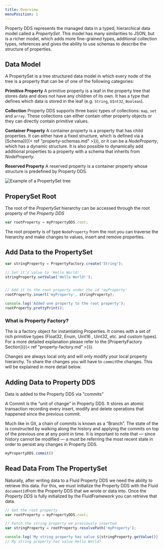 ```yaml
---
title: Overview
menuPosition: 1
---
```


Property DDS represents the managed data in a typed, hierarchical data model called a *PropertySet*. This model has many
similarities to JSON, but is a richer model, which adds more fine-grained types, additional collection types,
references and gives the ability to use schemas to describe the structure of properties.

## Data Model

A PropertySet is a tree structured data model in which every node of the tree is a property that can be of one of the
following categories:

**Primitive Property**
  A primitive property is a leaf in the property tree that stores data and does not have any children of its own.
  It has a type that defines which data is stored in the leaf (e.g. ``String``, ``UInt32``, ``Boolean``).

**Collection**
  Property DDS supports three basic types of collections: ``map``, ``set`` and ``array``. These collections can either contain
  other property objects or they can directly contain primitive values.

**Container Property**
  A container property is a property that has child properties. It can either have a fixed structure, which is defined
  via a [Schema]({{< ref "property-schemas.md" >}}), or it can be a *NodeProperty*, which has a dynamic structure. It is also possible to
  dynamically add additional properties to a property with a schema that inherits from *NodeProperty*.

**Reserved Property**
  A reserved property is a container property whose structure is predefined by Property DDS.

![Example of a PropertySet tree](/images/property_example_data_model.png)


## ProperySet Root

The root of the *PropertySet* hierarchy can be accessed through the root property of the *Property DDS*

```javascript
var rootProperty = myPropertyDDS.root;
```

The root property is of type `NodeProperty` from the root you can traverse the hierarchy and make changes to values,
insert and remove properties.

## Add Data to the PropertySet

```javascript
var stringProperty = PropertyFactory.create('String');

// Set it’s value to 'Hello World!'
stringProperty.setValue('Hello World!');


// Add it to the root property under the id 'myProperty'
rootProperty.insert('myProperty', stringProperty);

console.log('Added one property to the root property');
rootProperty.prettyPrint();
```

### What is Property Factory?

The is a factory object for instantiating Properties. It comes with a set of rich primitive types (Float32, Enum, Uint16
, Uint32, etc. and custom types). For a more detailed explanation please refer to the
[PropertyFactory Section]({{< ref "property-factory.md" >}}).

Changes are always local only and will only modify your local property hierarchy. To share the changes you will have to
`commit`the changes. This will be explained in more detail below.

## Adding Data to Property DDS

Data is added to the Property DDS via "commits"

A Commit is the “unit of change” in Property DDS. It stores an atomic transaction recording every insert, modify and
delete operations that happened since the previous commit.

Much like in Git, a chain of commits is known as a “Branch”. The state of the is constructed by walking along the history and applying the commits on top of the previous one at any point in time. It is important to note that — since history cannot be modified — a must be referring the most recent state in order to persist any changes in Property DDS.

```javascript
myPropertyDDS.commit()
```

## Read Data From The PropertySet

Naturally, after writing data to a Fluid Property DDS we need the ability to retrieve this data. For this, we must initialize the Property DDS with the Fluid `documentId`from the Property DDS that we wrote or data into. Once the *Property DDS* is fully initialized by the FluidFramework you can retrieve that data.

```javascript
// Get the root property
var rootProperty = myPropertyDDS.root;

// Fetch the string property we previously inserted
var stringProperty = rootProperty.resolvePath('myProperty');

console.log(`My string property has value ${stringProperty.getValue()}`);
// My string property has value Hello World!
```
